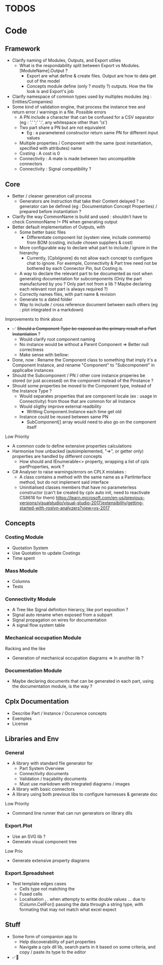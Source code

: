 ﻿# TODOS


# Code

## Framework
- Clarify naming of Modules, Outputs, and Export utilies
    - What is the respondability split between Export vs Modules.[ModuleName].Output ?
		- Export are what define & create files. Output are how to data get out of the model
		- Concepts module define (only ? mostly ?) outputs. How the file look is and Export's job
- Clarify namespace of common types used by multiples modules (eg : Entities/Companies)
- Some kind of validation engine, that process the instance tree and return error / warnings in a file. Possible errors
    - A PN include a character that can be confused for a CSV separator (eg : '.' ';' ':', any whitespace other than '\s')
    - Two part share a PN but are not equivalent
        - Eg : a parametered constructor return same PN for different input values
    - Multiple properties / Component with the same (post instantiation, specified with attributes) name 
    - Costing : A cost is 0
    - Connectivity : A mate is made between two uncompatible connectors
    - Connectivity : Signal compatibility ?

## Core
- Better / cleaner generation call process
    - Generators are Instruction that take their Content delayed ? so generator can be defined (eg : Documentation Concept Properties) / prepared before instantiation ?
- Clarify the way CommonName is build and used : shouldn't have to check CommonName != PN when generating output
- Better default implementation of Outputs, with
    - Some better basic files
        - Differentiate component list (system view, include comments) from BOM (costing, include chosen suppliers & cost)
    - More configurable way to declare what part to include / ignore in the hierarchy
        - Currently, [CplxIgnore] do not allow each concept to configure chat to ignore. For exemple, Connectivity & Part tree need not be bothered by each Connector Pin, but Costing is.
    - A way to declare the relevant part to be documented as root when generating documentation for subcomponents (Only the part manufactured by you ? Only part not from a lib ? Maybe declaring each relevant root part is always required ?)
    - Correctly names files, with part name & revision
    - Generate to a dated folder
    - Way to include / cross reference document between each others (eg : plot integrated in a markdown)

Improvements to think about
- ✅ ~~Should a Component Type be exposed as the primary result of a Part Instantiation~~ ?
    - Would clarify root component naming
    - No instance would be without a Parent Component => Better null correctness
    - Make sense with bellow:
- Done, now : Rename the Component class to something that imply it's a Component Instance, and rename "Component" to "Subcomponent" in applicalbe instances
- Should the Subcomponent / PN / other core instance properies be stored (or just accessed) on the component instead of the Pinstance ?
- Should some properties be moved to the Component type, instead of the Instance Type ?
    - Would separates properties that are component locale (ex : usage in Connectivity) from those that are common for all Instance
    - Would sligthy improve external readbility
        - Writting Component.Instance each time get old
    - Instance could be reused between same PN
        - SubComponent[] array would need to also go on the component itself

Low Priority
- A common code to define extensive properties calculations
- Harmonise how unbacked (autoimplemented, "=>", or getter only) properties are handled by different concepts
    - How should and IEnumerable<> property, wrapping a list of cplx partProperties, work ?
- C# Analyser to raise warnings/errors on CPLX mistakes : 
    - A class contains a method with the same name as a PartInterface method, but do not implement said interface
    - Uninitialised classes members that have no parameterless constructor (can't be created by cplx auto init, need to reactivate CS8618 for them)  https://learn.microsoft.com/en-us/previous-versions/visualstudio/visual-studio-2017/extensibility/getting-started-with-roslyn-analyzers?view=vs-2017


## Concepts

### Costing Module
- Quotation System
- Use Quotation to update Costings
- Time spent

### Mass Module
- Columns
- Tests

### Connectivity Module
- A Tree like Signal definition hierarcy, like port exposition ?
- Signal auto rename when exposed from a subpart
- Signal propagation on wires for documentation
- A signal flow system table

### Mechanical occupation Module
Racking and the like
- Generation of mechanical occupation diagrams => In another lib ?

### Documentation Module
- Maybe declaring documents that can be generated in each part, using the documentation module, is the way ?

## Cplx Documentation
- Describe Part / Instance / Occurence concepts
- Exemples
- License
 
## Libraries and Env

### General
- A library with standard file generator for 
    - Part System Overview
    - Connectivity documents
    - Validation / traçability documents
    - Must use markdown with integrated diagrams / images
- A library with basic connectors
- A library using both previous libs to configure harnesses & generate doc

Low Priority
- Command line runner that can run generators on library dlls

### Export.Plot
- Use an SVG lib ?
- Generate visual component tree

Low Prio
- Generate extensive property diagrams

### Export.Spreadsheet
- Test template edges cases 
    - Cells type not matching the 
    - Fused cells
    - Localisation , . when attempty to writte double values ... due to IColumn.CellFor() passing the data through a string type, with formating that may not match what excel expect

## Stuff
- Some form of companion app to 
	- Help discoverability of part properties
	- Navigate a cplx dll lib, search parts in it based on some criteria, and copy / paste its type to the editor
- ✅🔳